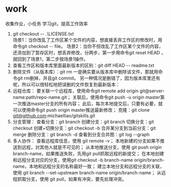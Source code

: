 # work
收集作业，小任务
学习git，提高工作效率

1. git checkout -- .\LICENSE.txt  
    场景1：当你改乱了工作区某个文件的内容，想直接丢弃工作区的修改时，用命令git checkout -- file。
    场景2：当你不但改乱了工作区某个文件的内容，还添加到了暂存区时，想丢弃修改，分两步，第一步用命令git reset HEAD <file>，就回到了场景1，第二步按场景1操作。
2. 查看工作区和版本库里面最新版本的区别：git diff HEAD -- readme.txt 
3. 删除文件（从版本库）：git rm <file>
    一是确实要从版本库中删除该文件，那就用命令git rm删掉，并且git commit。
    另一种情况是删错了，因为版本库里还有呢，所以可以很轻松地把误删的文件恢复到最新版本：
4. 远程仓库：
    要关联一个远程库，使用命令git remote add origin git@server-name:path/repo-name.git；
    关联后，使用命令git push -u origin master第一次推送master分支的所有内容；
    此后，每次本地提交后，只要有必要，就可以使用命令git push origin master推送最新修改；
    克隆：git clone git@github.com:michaelliao/gitskills.git
5. 分支管理：
    查看分支：git branch
    创建分支：git branch <name>
    切换分支：git checkout <name>
    创建+切换分支：git checkout -b <name>
    合并某分支到当前分支：git merge <name>
    删除分支：git branch -d <name>
    查看到分支合并图：git log --graph
5. 多人协作：
    查看远程库信息，使用 git remote -v；
    本地新建的分支如果不推送到远程，对其他人就是不可见的；
    从本地推送分支，使用 git push origin branch-name，如果推送失败，先用git pull抓取远程的新提交；
    在本地创建和远程分支对应的分支，使用git checkout -b branch-name origin/branch-name，本地和远程分支的名称最好一致；
    建立本地分支和远程分支的关联，使用 git branch --set-upstream branch-name origin/branch-name；
    从远程抓取分支，使用 git pull，如果有冲突，要先处理冲突。
